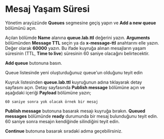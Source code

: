 # Mesaj Yaşam Süresi

Yönetim arayüzünde **Queues** segmesine geçiş yapın ve **Add a new queue** bölümünü açın.

Açılan bölümde **Name** alanına **queue.lab.ttl** değerini yazın. 
**Arguments** bölümünden **Message TTL** seçin ya da **x-message-ttl** anahtarını elle yazın. Değer olarak **60000** yazın. Bu ifade kuyruğa alınan mesajların yaşam süresinin (TTL, __Time to live__) süresinin 60 saniye olacağını belirtecektir.

**Add queue** butonuna basın.

Queue listesinde yeni oluşturduğunuz queue'un olduğunu teyit edin

Kuyruk listesinden **queue.lab.ttl** kuyruğunun adına tıklayarak detay sayfasını açın. Detay sayfasında **Publish message** bölümüne açın ve aşağıdaki içeriği **Payload** bölümüne yazın;

`60 saniye sonra yok olacak örnek bir mesaj`

**Publish message** butonuna basarak mesajı kuyruğa bırakın. **Queued messages** bölümünde **ready** durumunda bir mesaj bulunduğunu teyit edin. 60 saniye sonra mesajın kendiğinde silindiğini teyit edin.


**Continue** butonuna basarak sıradaki adıma geçebilirsiniz.